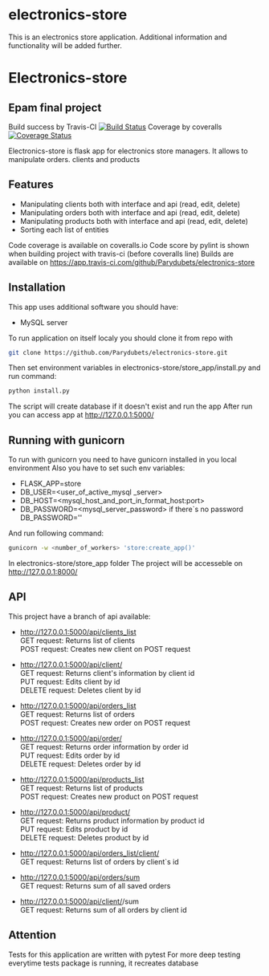 # electronics-store

This is an electronics store application. 
Additional information and functionality will be added further.

# Electronics-store
## Epam final project


Build success by Travis-CI
[![Build Status](https://app.travis-ci.com/Parydubets/electronics-store.svg?branch=main)](https://app.travis-ci.com/Parydubets/electronics-store)
Coverage by coveralls
[![Coverage Status](https://coveralls.io/repos/github/Parydubets/electronics-store/badge.svg?branch=main)](https://coveralls.io/github/Parydubets/electronics-store?branch=main)

Electronics-store is flask app for electronics store managers. It allows to manipulate orders. clients and products 

## Features

- Manipulating clients both with interface and api (read, edit, delete)
- Manipulating orders both with interface and api (read, edit, delete)
- Manipulating products both with interface and api (read, edit, delete)
- Sorting each list of entities

Code coverage is available on coveralls.io
Code score by pylint is shown when building project with travis-ci (before coveralls line)
Builds are available on https://app.travis-ci.com/github/Parydubets/electronics-store

## Installation

This app uses additional software you should have:
- MySQL server


To run application on itself localy  you should clone it from repo with 

```sh
git clone https://github.com/Parydubets/electronics-store.git
```
Then set environment variables in electronics-store/store_app/install.py and run command:
```sh
python install.py
```
The script will create database if it doesn't exist and run the app
After run you can  access app at http://127.0.0.1:5000/


## Running with gunicorn
To run with gunicorn you need to have gunicorn installed in you local environment
Also you have to set such env variables:
 - FLASK_APP=store  
 - DB_USER=<user_of_active_mysql _server>
 - DB_HOST=<mysql_host_and_port_in_format_host:port>
 - DB_PASSWORD=<mysql_server_password> if there`s no password DB_PASSWORD=''

And run  following command: 
```sh
gunicorn -w <number_of_workers> 'store:create_app()'
```
In electronics-store/store_app folder
The project will be accesseble on http://127.0.0.1:8000/

## API

This project have a branch of api available:
- http://127.0.0.1:5000/api/clients_list <br>
 GET request: Returns list of clients <br>
 POST request: Creates new client on POST request
- http://127.0.0.1:5000/api/client/<id> <br>
 GET request: Returns client's information by client id <br>
 PUT request: Edits client by id <br>
 DELETE request: Deletes client by id


- http://127.0.0.1:5000/api/orders_list <br>
 GET request: Returns list of orders <br>
 POST request: Creates new order on POST request
- http://127.0.0.1:5000/api/order/<id> <br>
GET request: Returns order information by order id <br>
PUT request: Edits order by id <br>
DELETE request: Deletes order by id


- http://127.0.0.1:5000/api/products_list <br>
 GET request: Returns list of products <br>
 POST request: Creates new product on POST request
- http://127.0.0.1:5000/api/product/<id> <br>
 GET request: Returns product information by product id <br>
 PUT request: Edits product by id <br>
 DELETE request: Deletes product by id


- http://127.0.0.1:5000/api/orders_list/client/<id> <br>
 GET request: Returns list of orders by client`s id
- http://127.0.0.1:5000/api/orders/sum <br>
 GET request: Returns sum of all saved orders
- http://127.0.0.1:5000/api/client/<id>/sum <br>
 GET request: Returns sum of all orders by client id


## Attention
Tests for this application are written with pytest
For more deep testing everytime tests package is running, it recreates database
